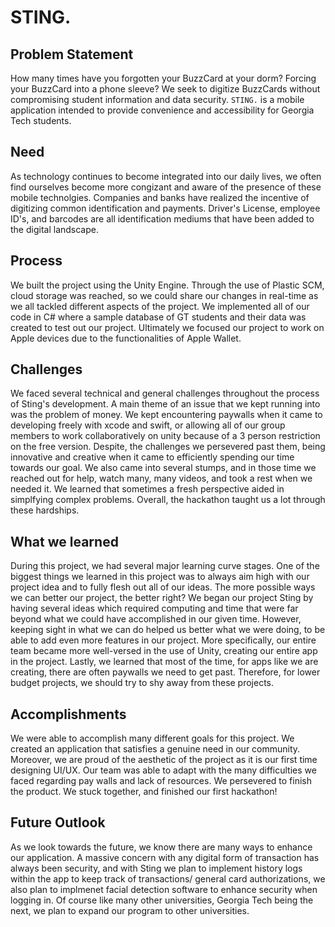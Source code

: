 # STING.

## Problem Statement ##

How many times have you forgotten your BuzzCard at your dorm? Forcing your BuzzCard into a phone sleeve? We seek to digitize BuzzCards without compromising student information and data security. `STING.` is a mobile application intended to provide convenience and accessibility for Georgia Tech students.

## Need ##

As technology continues to become integrated into our daily lives, we often find ourselves become more congizant and aware of the presence of these mobile technolgies. Companies and banks have realized the incentive of digitizing common identification and payments. Driver's License, employee ID's, and barcodes are all identification mediums that have been added to the digital landscape.  


## Process ##
We built the project using the Unity Engine. Through the use of Plastic SCM, cloud storage was reached, so we could share our changes in real-time as we all tackled different aspects of the project. We implemented all of our code in C# where a sample database of GT students and their data was created to test out our project. Ultimately we focused our project to work on Apple devices due to the functionalities of Apple Wallet.



## Challenges ##
We faced several technical and general challenges throughout the process of Sting's development. A main theme of an issue that we kept running into was the problem of money. We kept encountering paywalls when it came to developing freely with xcode and swift, or allowing all of our group members to work collaboratively on unity because of a 3 person restriction on the free version. Despite, the challenges we persevered past them, being innovative and creative when it came to efficiently spending our time towards our goal. We also came into several stumps, and in those time we reached out for help, watch many, many videos, and took a rest when we needed it.  We learned that sometimes a fresh perspective aided in simplfying complex problems. Overall, the hackathon taught us a lot through these hardships.



## What we learned ##
During this project, we had several major learning curve stages. One of the biggest things we learned in this project was to always aim high with our project idea and to fully flesh out all of our ideas. The more possible ways we can better our project, the better right? We began our project Sting by having several ideas which required computing and time that were far beyond what we could have accomplished in our given time. However, keeping sight in what we can do helped us better what we were doing, to be able to add even more features in our project. More specifically, our entire team became more well-versed in the use of Unity, creating our entire app in the project. Lastly, we learned that most of the time, for apps like we are creating, there are often paywalls we need to get past. Therefore, for lower budget projects, we should try to shy away from these projects.


## Accomplishments ##
We were able to accomplish many different goals for this project. We created an application that satisfies a genuine need in our community. Moreover, we are proud of the aesthetic of the project as it is our first time designing UI/UX. Our team was able to adapt with the many difficulties we faced regarding pay walls and lack of resources. We persevered to finish the product. We stuck together, and finished our first hackathon!

## Future Outlook ## 
As we look towards the future, we know there are many ways to enhance our application. A massive concern with any digital form of transaction has always been security, and with Sting we plan to implement history logs within the app to keep track of transactions/ general card authorizations, we also plan to implmenet facial detection software to enhance security when logging in. Of course like many other universities, Georgia Tech being the next, we plan to expand our program to other universities. 
